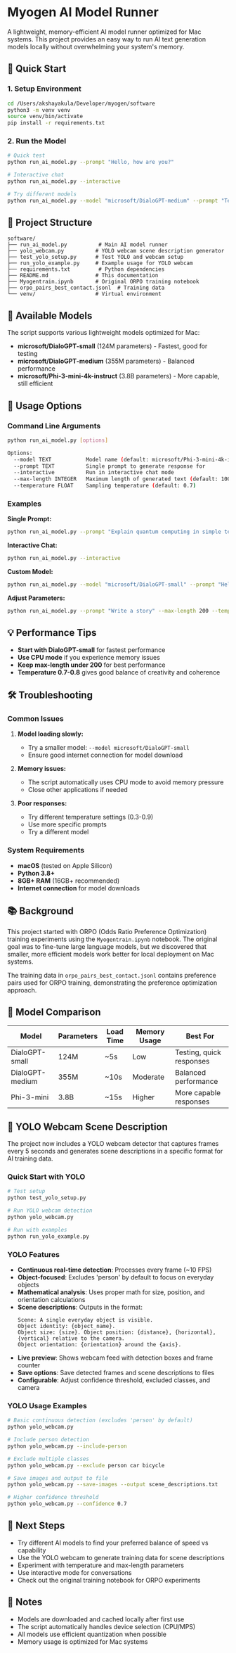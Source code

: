 # Myogen AI Model Runner

A lightweight, memory-efficient AI model runner optimized for Mac systems. This project provides an easy way to run AI text generation models locally without overwhelming your system's memory.

## 🚀 Quick Start

### 1. Setup Environment
```bash
cd /Users/akshayakula/Developer/myogen/software
python3 -m venv venv
source venv/bin/activate
pip install -r requirements.txt
```

### 2. Run the Model
```bash
# Quick test
python run_ai_model.py --prompt "Hello, how are you?"

# Interactive chat
python run_ai_model.py --interactive

# Try different models
python run_ai_model.py --model "microsoft/DialoGPT-medium" --prompt "Tell me a joke"
```

## 📁 Project Structure

```
software/
├── run_ai_model.py          # Main AI model runner
├── yolo_webcam.py          # YOLO webcam scene description generator
├── test_yolo_setup.py      # Test YOLO and webcam setup
├── run_yolo_example.py     # Example usage for YOLO webcam
├── requirements.txt         # Python dependencies
├── README.md               # This documentation
├── Myogentrain.ipynb       # Original ORPO training notebook
├── orpo_pairs_best_contact.jsonl  # Training data
└── venv/                   # Virtual environment
```

## 🤖 Available Models

The script supports various lightweight models optimized for Mac:

- **microsoft/DialoGPT-small** (124M parameters) - Fastest, good for testing
- **microsoft/DialoGPT-medium** (355M parameters) - Balanced performance
- **microsoft/Phi-3-mini-4k-instruct** (3.8B parameters) - More capable, still efficient

## 🔧 Usage Options

### Command Line Arguments
```bash
python run_ai_model.py [options]

Options:
  --model TEXT           Model name (default: microsoft/Phi-3-mini-4k-instruct)
  --prompt TEXT          Single prompt to generate response for
  --interactive          Run in interactive chat mode
  --max-length INTEGER   Maximum length of generated text (default: 100)
  --temperature FLOAT    Sampling temperature (default: 0.7)
```

### Examples

**Single Prompt:**
```bash
python run_ai_model.py --prompt "Explain quantum computing in simple terms"
```

**Interactive Chat:**
```bash
python run_ai_model.py --interactive
```

**Custom Model:**
```bash
python run_ai_model.py --model "microsoft/DialoGPT-small" --prompt "Hello"
```

**Adjust Parameters:**
```bash
python run_ai_model.py --prompt "Write a story" --max-length 200 --temperature 0.8
```

## 💡 Performance Tips

- **Start with DialoGPT-small** for fastest performance
- **Use CPU mode** if you experience memory issues
- **Keep max-length under 200** for best performance
- **Temperature 0.7-0.8** gives good balance of creativity and coherence

## 🛠️ Troubleshooting

### Common Issues

1. **Model loading slowly:**
   - Try a smaller model: `--model microsoft/DialoGPT-small`
   - Ensure good internet connection for model download

2. **Memory issues:**
   - The script automatically uses CPU mode to avoid memory pressure
   - Close other applications if needed

3. **Poor responses:**
   - Try different temperature settings (0.3-0.9)
   - Use more specific prompts
   - Try a different model

### System Requirements

- **macOS** (tested on Apple Silicon)
- **Python 3.8+**
- **8GB+ RAM** (16GB+ recommended)
- **Internet connection** for model downloads

## 📚 Background

This project started with ORPO (Odds Ratio Preference Optimization) training experiments using the `Myogentrain.ipynb` notebook. The original goal was to fine-tune large language models, but we discovered that smaller, more efficient models work better for local deployment on Mac systems.

The training data in `orpo_pairs_best_contact.jsonl` contains preference pairs used for ORPO training, demonstrating the preference optimization approach.

## 🔄 Model Comparison

| Model | Parameters | Load Time | Memory Usage | Best For |
|-------|------------|-----------|--------------|----------|
| DialoGPT-small | 124M | ~5s | Low | Testing, quick responses |
| DialoGPT-medium | 355M | ~10s | Moderate | Balanced performance |
| Phi-3-mini | 3.8B | ~15s | Higher | More capable responses |

## 🎥 YOLO Webcam Scene Description

The project now includes a YOLO webcam detector that captures frames every 5 seconds and generates scene descriptions in a specific format for AI training data.

### Quick Start with YOLO

```bash
# Test setup
python test_yolo_setup.py

# Run YOLO webcam detection
python yolo_webcam.py

# Run with examples
python run_yolo_example.py
```

### YOLO Features

- **Continuous real-time detection**: Processes every frame (~10 FPS)
- **Object-focused**: Excludes 'person' by default to focus on everyday objects
- **Mathematical analysis**: Uses proper math for size, position, and orientation calculations
- **Scene descriptions**: Outputs in the format:
  ```
  Scene: A single everyday object is visible.
  Object identity: {object_name}.
  Object size: {size}. Object position: {distance}, {horizontal}, {vertical} relative to the camera.
  Object orientation: {orientation} around the {axis}.
  ```
- **Live preview**: Shows webcam feed with detection boxes and frame counter
- **Save options**: Save detected frames and scene descriptions to files
- **Configurable**: Adjust confidence threshold, excluded classes, and camera

### YOLO Usage Examples

```bash
# Basic continuous detection (excludes 'person' by default)
python yolo_webcam.py

# Include person detection
python yolo_webcam.py --include-person

# Exclude multiple classes
python yolo_webcam.py --exclude person car bicycle

# Save images and output to file
python yolo_webcam.py --save-images --output scene_descriptions.txt

# Higher confidence threshold
python yolo_webcam.py --confidence 0.7
```

## 🎯 Next Steps

- Try different AI models to find your preferred balance of speed vs capability
- Use the YOLO webcam to generate training data for scene descriptions
- Experiment with temperature and max-length parameters
- Use interactive mode for conversations
- Check out the original training notebook for ORPO experiments

## 📝 Notes

- Models are downloaded and cached locally after first use
- The script automatically handles device selection (CPU/MPS)
- All models use efficient quantization when possible
- Memory usage is optimized for Mac systems
